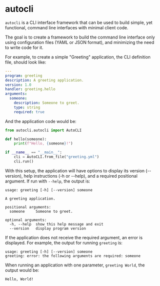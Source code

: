 autocli
=======

`autocli` is a CLI interface framework that can be used to build simple, yet
functional, command line interfaces with minimal client code.

The goal is to create a framework to build the command line interface only
using configuration files (YAML or JSON format), and minimizing the need to
write code for it.

For example, to create a simple "Greeting" application, the CLI definition
file, should look like:

```yaml
---
program: greeting
description: A greeting application.
version: 1.0
handler: greeting.hello
arguments:
  someone:
    description: Someone to greet.
    type: string
    required: true
```

And the application code would be:

```python
from autocli.autocli import AutoCLI

def hello(someone):
    print(f"Hello, {someone}!")

if __name__ == "__main__":
    cli = AutoCLI.from_file("greeting.yml")
    cli.run()
```

With this setup, the application will have options to display its version
(--version), help instructions (-h or --help), and a required positional
argument. If run with `--help`, the output is:

```
usage: greeting [-h] [--version] someone

A greeting application.

positional arguments:
  someone     Someone to greet.

optional arguments:
  -h, --help  show this help message and exit
  --version   display program version
```

If the application does not receive the required argument, an error is
displayed. For example, the output for running `greeting` is:

```
usage: greeting [-h] [--version] someone
greeting: error: the following arguments are required: someone
```

When running an application with one parameter, `greeting World`, the output
would be:

```
Hello, World!
```
